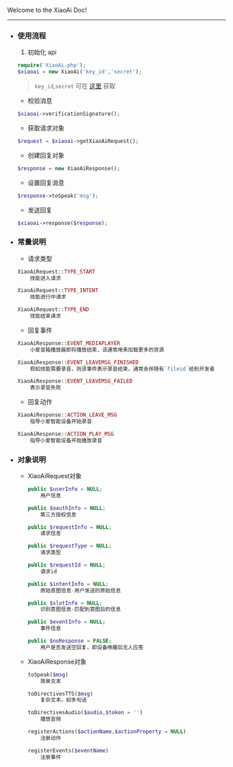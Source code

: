Welcome to the XiaoAi Doc!

---

- ### 使用流程

	1. 初始化 api

	```php
	require('XiaoAi.php');
	$xiaoai = new XiaoAi('key_id','secret');
	```
	> `key_id`,`secret` 可在 [这里](https://xiaoai.mi.com/skills/create/list) 获取

	- 校验消息

	```php
	$xiaoai->verificationSignature();
	```

	- 获取请求对象

	```php
	$request = $xiaoai->getXiaoAiRequest();
	```

	- 创建回复对象

	```php
	$response = new XiaoAiResponse();
	```

	- 设置回复消息

	```php
	$response->toSpeak('msg');
	```

	- 发送回复

	```php
	$xiaoai->response($response);
	```

- ### 常量说明

	- 请求类型

	```php
	XiaoAiRequest::TYPE_START	
		技能进入请求

	XiaoAiRequest::TYPE_INTENT
		技能进行中请求

	XiaoAiRequest::TYPE_END
		技能结束请求
	```
	
	- 回复事件

	```php
	XiaoAiResponse::EVENT_MEDIAPLAYER
		小爱音箱播放器即将播放结束，该通常用来加载更多的资源

	XiaoAiResponse::EVENT_LEAVEMSG_FINISHED
		假如技能需要录音，则该事件表示录音结束，通常会伴随有`fileid`给到开发者

	XiaoAiResponse::EVENT_LEAVEMSG_FAILED
		表示录音失败
	```

	- 回复动作

	```php
	XiaoAiResponse::ACTION_LEAVE_MSG
		指导小爱智能设备开始录音

	XiaoAiResponse::ACTION_PLAY_MSG
		指导小爱智能设备开始播放录音
	```
	
- ### 对象说明
	
	- XiaoAiRequest对象

		```php
		public $userInfo = NULL;
			用户信息
		
		public $oauthInfo = NULL;
			第三方授权信息
		
		public $requestInfo = NULL;
			请求信息
		
		public $requestType = NULL;
			请求类型
		
		public $requestId = NULL;
			请求id
		
		public $intentInfo = NULL;
			原始意图信息-用户发送的原始信息
		
		public $slotInfo = NULL;
			识别意图信息-匹配到意图后的信息
		
		public $eventInfo = NULL;
			事件信息
		
		public $noResponse = FALSE;
			用户是否发送空回复，即设备唤醒后无人应答
		```

	- XiaoAiResponse对象

		```php
		toSpeak($msg)
			简单文本

		toDirectivesTTS($msg)
			复杂文本，如多句话

		toDirectivesAudio($audio,$token = '')
			播放音频
		
		registerActions($actionName,$actionProperty = NULL)
			注册动作
		
		registerEvents($eventName)
			注册事件
		```
